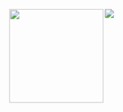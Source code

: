 
<div>
<!--   <img height="170" align="left" src="https://github-readme-stats.vercel.app/api?username=Droliven&count_private=true&theme=dark&include_all_commits=true" /> -->
<!--   <img height="170" align="left" src="https://github-readme-stats.vercel.app/api?username=Droliven&count_private=true&theme=radical&include_all_commits=true" /> -->
<!--   <img height="170" align="left" src="https://github-readme-stats.vercel.app/api?username=Droliven&count_private=true&theme=merko&include_all_commits=true" /> -->
  <img height="170" align="left" src="https://github-readme-stats.vercel.app/api?username=Droliven&count_private=true&theme=gruvbox&include_all_commits=true" />
<!--   <img height="170" align="left" src="https://github-readme-stats.vercel.app/api?username=Droliven&count_private=true&theme=tokyonight&include_all_commits=true" /> -->
<!--   <img height="170" align="left" src="https://github-readme-stats.vercel.app/api?username=Droliven&count_private=true&theme=onedark&include_all_commits=true" /> -->
<!--   <img height="170" align="left" src="https://github-readme-stats.vercel.app/api?username=Droliven&count_private=true&theme=cobalt&include_all_commits=true" /> -->
<!--   <img height="170" align="left" src="https://github-readme-stats.vercel.app/api?username=Droliven&count_private=true&theme=synthwave&include_all_commits=true" /> -->
<!--   <img height="170" align="left" src="https://github-readme-stats.vercel.app/api?username=Droliven&count_private=true&theme=highcontrast&include_all_commits=true" /> -->
<!--   <img height="170" align="left" src="https://github-readme-stats.vercel.app/api?username=Droliven&count_private=true&theme=dracula&include_all_commits=true" /> -->
  <img src="https://github-readme-stats.vercel.app/api/top-langs/?username=Droliven&layout=compact" />
</div>



